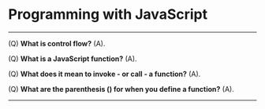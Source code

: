# Programming with JavaScript

<hr>


(Q) **What is control flow?** (A).

(Q) **What is a JavaScript function?** (A).

(Q) **What does it mean to invoke - or call - a function?** (A).

(Q) **What are the parenthesis () for when you define a function?** (A).

<hr>


